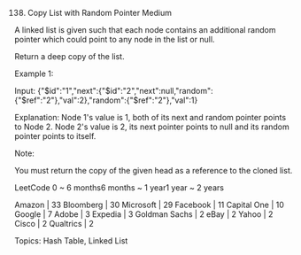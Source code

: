138. Copy List with Random Pointer
Medium

A linked list is given such that each node contains an additional random pointer which could point to any node in the list or null.

Return a deep copy of the list.

Example 1:

Input:
{"$id":"1","next":{"$id":"2","next":null,"random":{"$ref":"2"},"val":2},"random":{"$ref":"2"},"val":1}

Explanation:
Node 1's value is 1, both of its next and random pointer points to Node 2.
Node 2's value is 2, its next pointer points to null and its random pointer points to itself.
 
Note:

You must return the copy of the given head as a reference to the cloned list.

LeetCode
0 ~ 6 months6 months ~ 1 year1 year ~ 2 years

Amazon | 33 Bloomberg | 30 Microsoft | 29 Facebook | 11 Capital One | 10 Google | 7 Adobe | 3 Expedia | 3 Goldman Sachs | 2 eBay | 2 Yahoo | 2 Cisco | 2 Qualtrics | 2 

Topics: Hash Table, Linked List
